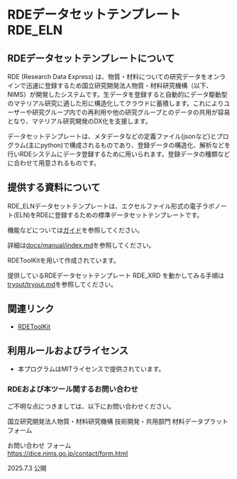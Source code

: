 # RDEデータセットテンプレート　RDE_ELN

## RDEデータセットテンプレートについて

RDE (Research Data Express) は、物質・材料についての研究データをオンラインで迅速に登録するため国立研究開発法人物質・材料研究機構（以下、NIMS）が開発したシステムです。生データを登録すると自動的にデータ駆動型のマテリアル研究に適した形に構造化してクラウドに蓄積します。これによりユーザーや研究グループ内での再利用や他の研究グループとのデータの共用が容易となり、マテリアル研究開発のDX化を支援します。

データセットテンプレートは、メタデータなどの定義ファイル(jsonなど)とプログラム(主にpython)で構成されるものであり、登録データの構造化、解析などを行いRDEシステムにデータ登録するために用いられます。登録データの種類などに合わせて用意されるものです。


## 提供する資料について

RDE_ELNデータセットテンプレートは、エクセルファイル形式の電子ラボノート(ELN)をRDEに登録するための標準データセットテンプレートです。

機能などについては[ガイド](guide.md)を参照してください。

詳細は[docs/manual/index.md](docs/manual/eln_manual.md)を参照してください。

RDEToolKitを用いて作成されています。

提供しているRDEデータセットテンプレート RDE_XRD を動かしてみる手順は[tryout/tryout.md](tryout/tryout.md)を参照してください。

## 関連リンク

- [RDEToolKit](https://github.com/nims-mdpf/rdetoolkit)

## 利用ルールおよびライセンス
 
* 本プログラムはMITライセンスで提供されています。


### RDEおよび本ツール関するお問い合わせ

ご不明な点につきましては、以下にお問い合わせください。

国立研究開発法人物質・材料研究機構
技術開発・共用部門 材料データプラットフォーム

お問い合わせ フォーム<br>
https://dice.nims.go.jp/contact/form.html

2025.7.3 公開